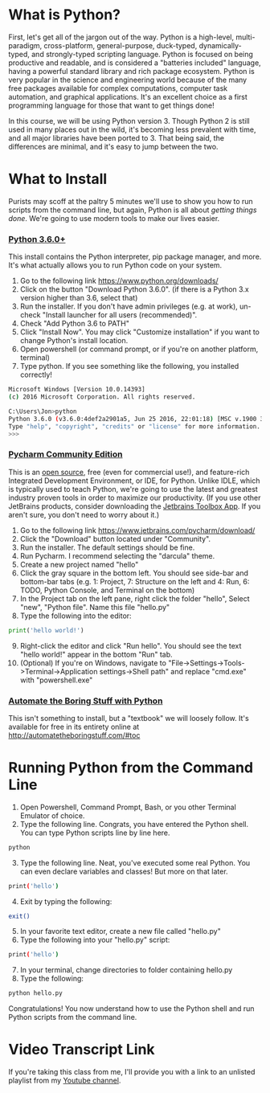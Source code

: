 # What is Python?
First, let's get all of the jargon out of the way. Python is a high-level, multi-paradigm, cross-platform, 
general-purpose, duck-typed, dynamically-typed, and strongly-typed scripting language. Python is focused on being 
productive and readable, and is considered a "batteries included" language, having a powerful standard library and rich 
package ecosystem. Python is very popular in the science and engineering world because of the many free packages 
available for complex computations, computer task automation, and graphical applications. It's an excellent choice as a 
first programming language for those that want to get things done!

In this course, we will be using Python version 3. Though Python 2 is still used in many places out in the wild, it's 
becoming less prevalent with time, and all major libraries have been ported to 3. That being said, the differences are 
minimal, and it's easy to jump between the two.

# What to Install
Purists may scoff at the paltry 5 minutes we'll use to show you how to run scripts from the command line, but again,
Python is all about *getting things done*. We're going to use modern tools to make our lives easier.

### [Python 3.6.0+](https://www.python.org/downloads/)
This install contains the Python interpreter, pip package manager, and more. It's what actually allows you to run 
Python code on your system.
1) Go to the following link https://www.python.org/downloads/
2) Click on the button "Download Python 3.6.0". (if there is a Python 3.x version higher than 3.6, select that)
3) Run the installer. If you don't have admin privileges (e.g. at work), un-check "Install launcher for all users
(recommended)".
4) Check "Add Python 3.6 to PATH"
5) Click "Install Now". You may click "Customize installation" if you want to change Python's install location.
6) Open powershell (or command prompt, or if you're on another platform, terminal)
7) Type python. If you see something like the following, you installed correctly!
```bash
Microsoft Windows [Version 10.0.14393]
(c) 2016 Microsoft Corporation. All rights reserved.

C:\Users\Jon>python
Python 3.6.0 (v3.6.0:4def2a2901a5, Jun 25 2016, 22:01:18) [MSC v.1900 32 bit (Intel)] on win32
Type "help", "copyright", "credits" or "license" for more information.
>>>
```
	
### [Pycharm Community Edition](https://www.jetbrains.com/pycharm/download/)
This is an [open source](https://github.com/JetBrains/intellij-community/tree/master/python), free (even for commercial
use!), and feature-rich Integrated Development Environment, or IDE, for Python. Unlike IDLE, which is typically used to 
teach Python, we're going to use the latest and greatest industry proven tools in order to maximize our productivity.
(If you use other JetBrains products, consider downloading the 
[Jetbrains Toolbox App](https://www.jetbrains.com/toolbox/app/). If you aren't sure, you don't need to worry about it.)
1) Go to the following link https://www.jetbrains.com/pycharm/download/
2) Click the "Download" button located under "Community".
3) Run the installer. The default settings should be fine.
4) Run Pycharm. I recommend selecting the "darcula" theme.
5) Create a new project named "hello"
6) Click the gray square in the bottom left. You should see side-bar and bottom-bar tabs 
(e.g. 1: Project, 7: Structure on the left and 4: Run, 6: TODO, Python Console, and Terminal on the bottom)
7) In the Project tab on the left pane, right click the folder "hello", Select "new", "Python file". Name this file 
"hello.py"
8) Type the following into the editor:
```python
print('hello world!')
```
9) Right-click the editor and click "Run hello". You should see the text "hello world!" appear in the bottom "Run" tab.
10) (Optional) If you're on Windows, navigate to "File->Settings->Tools->Terminal->Application settings->Shell path"
and replace "cmd.exe" with "powershell.exe"

### [Automate the Boring Stuff with Python](http://automatetheboringstuff.com/#toc)
This isn't something to install, but a "textbook" we will loosely follow. It's available for free in its entirety 
online at http://automatetheboringstuff.com/#toc

# Running Python from the Command Line
1) Open Powershell, Command Prompt, Bash, or you other Terminal Emulator of choice.
2) Type the following line. Congrats, you have entered the Python shell. You can type Python scripts line by line here.
```bash
python
```
3) Type the following line. Neat, you've executed some real Python. You can even declare variables and classes!
But more on that later.
```bash
print('hello')
```
4) Exit by typing the following:
```bash
exit()
```
5) In your favorite text editor, create a new file called "hello.py"
6) Type the following into your "hello.py" script:
```bash
print('hello')
```
7) In your terminal, change directories to folder containing hello.py
8) Type the following:
```bash
python hello.py
```
Congratulations! You now understand how to use the Python shell and run Python scripts from the command line.

# Video Transcript Link
If you're taking this class from me, I'll provide you with a link to an unlisted playlist from my 
[Youtube channel](https://www.youtube.com/channel/UC3JTri_U0lqQDvWLkJqaa8w).

